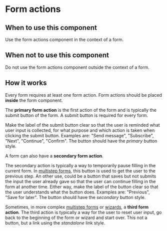 # Form actions

## When to use this component

Use the form actions component in the context of a form.

## When not to use this component

Do not use the form actions component outside the context of a form.

## How it works

Every form requires at least one form action. Form actions should be placed **inside** the form component.

The **primary form action** is the first action of the form and is typically the submit button of the form. A submit button is required for every form.

Make the label of the submit button clear so that the user is reminded what user input is collected, for what purpose and which action is taken when clicking the submit button. Examples are: "Send message", "Subscribe", "Next", "Continue", "Confirm". The button should have the *primary* button style.

A form can also have a **secondary form action**.

The secondary action is typically a way to temporarily pause filling in the current form. In <a href="{{path './multistep-form.html'}}">multistep forms</a>, this button is used to get the user to the previous step. An other use, could be a button that saves but not submits the input the user already gave so that the user can continue filling in the form at another time. Either way, make the label of the button clear so that the user understands what the button does. Examples are: "Previous", "Save for later". The button should have the *secondary* button style.
 
Sometimes, in more complex <a href="{{path './multistep-form.html'}}">multistep forms</a> or <a href="{{path './wizards.html'}}">wizards</a>, a **third form action**. The third action is typically a way for the user to reset user input, go back to the beginning of the form or wizard and start over. This not a button, but a link using the *standalone* link style.
